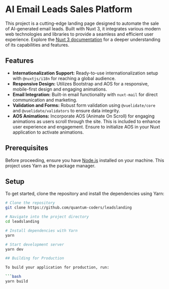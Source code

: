 # AI Email Leads Sales Platform

This project is a cutting-edge landing page designed to automate the sale of AI-generated email leads. Built with Nuxt 3, it integrates various modern web technologies and libraries to provide a seamless and efficient user experience. Explore the [Nuxt 3 documentation](https://nuxt.com/docs/getting-started/introduction) for a deeper understanding of its capabilities and features.

## Features

- **Internationalization Support:** Ready-to-use internationalization setup with `@nuxtjs/i18n` for reaching a global audience.
- **Responsive Design:** Utilizes Bootstrap and AOS for a responsive, mobile-first design and engaging animations.
- **Email Integration:** Built-in email functionality with `nuxt-mail` for direct communication and marketing.
- **Validation and Forms:** Robust form validation using `@vuelidate/core` and `@vuelidate/validators` to ensure data integrity.
- **AOS Animations:** Incorporate AOS (Animate On Scroll) for engaging animations as users scroll through the site. This is included to enhance user experience and engagement. Ensure to initialize AOS in your Nuxt application to activate animations.

## Prerequisites

Before proceeding, ensure you have [Node.js](https://nodejs.org/) installed on your machine. This project uses Yarn as the package manager.

## Setup

To get started, clone the repository and install the dependencies using Yarn:

```bash
# Clone the repository
git clone https://github.com/quantum-coders/leadslanding

# Navigate into the project directory
cd leadslanding

# Install dependencies with Yarn
yarn

# Start development server
yarn dev

## Building for Production

To build your application for production, run:

```bash
yarn build